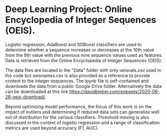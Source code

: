 # Deep Learning Project: Online Encyclopedia of Integer Sequences (OEIS).

Logistic regression, AdaBoost and XGBoost classifiers are used to determine whether a sequence increases or decreases at the 10th value from the 9th value with the previous nine sequence values used as features. Data is retrieved from the Online Encyclopedia of Integer Sequences (OEIS). 

The data files are located in the "Data" folder with only oeisvals.csv used in the code but oeisnames.csv is also provided as a reference to provide context to the integer sequences. The ipynb file is self-contained and downloads the data from a public Google Drive folder. Alternatively the data can be downloaded at this link https://davidbieber.com/snippets/2020-06-28-oeis-download/.

Beyond optimizing model performance, the focus of this work is on the impact of outliers and determining if reduced data sets can generalize well out of distribution for the various classifiers. Threshold moving is also discussed in the context of logistic regression and a range of classification metrics are used beyond accuracy (F1, AUC). 
